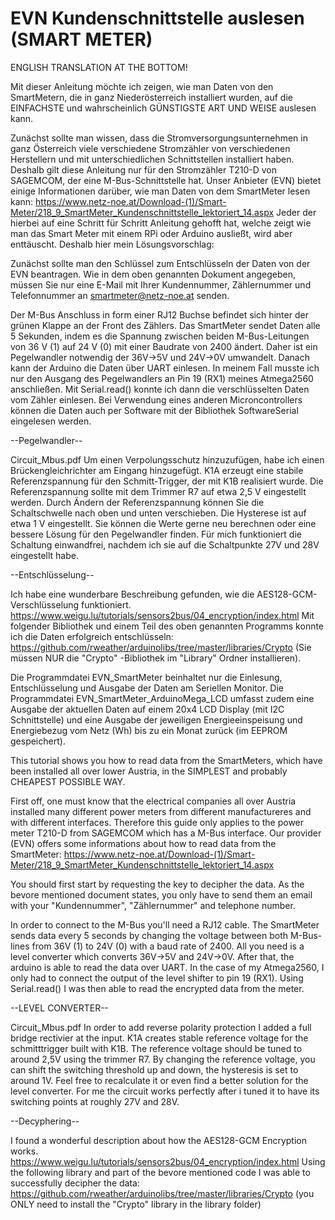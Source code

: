 # EVN Kundenschnittstelle auslesen (SMART METER)
ENGLISH TRANSLATION AT THE BOTTOM!

Mit dieser Anleitung möchte ich zeigen, wie man Daten von den SmartMetern, die in ganz Niederösterreich installiert wurden, auf die EINFACHSTE und wahrscheinlich GÜNSTIGSTE ART UND WEISE auslesen kann.

Zunächst sollte man wissen, dass die Stromversorgungsunternehmen in ganz Österreich viele verschiedene Stromzähler von verschiedenen Herstellern und mit unterschiedlichen Schnittstellen installiert haben. Deshalb gilt diese Anleitung nur für den Stromzähler T210-D von SAGEMCOM, der eine M-Bus-Schnittstelle hat.
Unser Anbieter (EVN) bietet einige Informationen darüber, wie man Daten von dem SmartMeter lesen kann:
https://www.netz-noe.at/Download-(1)/Smart-Meter/218_9_SmartMeter_Kundenschnittstelle_lektoriert_14.aspx
Jeder der hierbei auf eine Schritt für Schritt Anleitung gehofft hat, welche zeigt wie man das Smart Meter mit einem RPi oder Arduino ausließt, wird aber enttäuscht.
Deshalb hier mein Lösungsvorschlag:

Zunächst sollte man den Schlüssel zum Entschlüsseln der Daten von der EVN beantragen. Wie in dem oben genannten Dokument angegeben, müssen Sie nur eine E-Mail mit Ihrer Kundennummer, Zählernummer und Telefonnummer an smartmeter@netz-noe.at senden.

Der M-Bus Anschluss in form einer RJ12 Buchse befindet sich hinter der grünen Klappe an der Front des Zählers. Das SmartMeter sendet Daten alle 5 Sekunden, indem es die Spannung zwischen beiden M-Bus-Leitungen von 36 V (1) auf 24 V (0) mit einer Baudrate von 2400 ändert.
Daher ist ein Pegelwandler notwendig der 36V->5V und 24V->0V umwandelt. Danach kann der Arduino die Daten über UART einlesen. In meinem Fall musste ich nur den Ausgang des Pegelwandlers an Pin 19 (RX1) meines Atmega2560 anschließen. Mit Serial.read() konnte ich dann die verschlüsselten Daten vom Zähler einlesen.
Bei Verwendung eines anderen Microncontrollers können die Daten auch per Software mit der Bibliothek SoftwareSerial eingelesen werden.   

--Pegelwandler--

Circuit_Mbus.pdf
Um einen Verpolungsschutz hinzuzufügen, habe ich einen Brückengleichrichter am Eingang hinzugefügt.
K1A erzeugt eine stabile Referenzspannung für den Schmitt-Trigger, der mit K1B realisiert wurde. Die Referenzspannung sollte mit dem Trimmer R7 auf etwa 2,5 V eingestellt werden. Durch Ändern der Referenzspannung können Sie die Schaltschwelle nach oben und unten verschieben. Die Hysterese ist auf etwa 1 V eingestellt. Sie können die Werte gerne neu berechnen oder eine bessere Lösung für den Pegelwandler finden. Für mich funktioniert die Schaltung einwandfrei, nachdem ich sie auf die Schaltpunkte 27V und 28V eingestellt habe.

--Entschlüsselung--

Ich habe eine wunderbare Beschreibung gefunden, wie die AES128-GCM-Verschlüsselung funktioniert.
https://www.weigu.lu/tutorials/sensors2bus/04_encryption/index.html
Mit folgender Bibliothek und einem Teil des oben genannten Programms konnte ich die Daten erfolgreich entschlüsseln:
https://github.com/rweather/arduinolibs/tree/master/libraries/Crypto (Sie müssen NUR die "Crypto" -Bibliothek im "Library" Ordner installieren).

Die Programmdatei EVN_SmartMeter beinhaltet nur die Einlesung, Entschlüsselung und Ausgabe der Daten am Seriellen Monitor.
Die Programmdatei EVN_SmartMeter_ArduinoMega_LCD umfasst zudem eine Ausgabe der aktuellen Daten auf einem 20x4 LCD Display (mit I2C Schnittstelle) und eine Ausgabe der jeweiligen Energieeinspeisung und  Energiebezug vom Netz (Wh) bis zu ein Monat zurück (im EEPROM gespeichert). 


This tutorial shows you how to read data from the SmartMeters, which have been installed all over lower Austria, in the SIMPLEST and probably CHEAPEST POSSIBLE WAY.

First off, one must know that the electrical companies all over Austria installed many different power meters from different manufactureres and with different interfaces. Therefore this guide only applies to the power meter T210-D from SAGEMCOM which has a M-Bus interface. 
Our provider (EVN) offers some informations about how to read data from the SmartMeter:
https://www.netz-noe.at/Download-(1)/Smart-Meter/218_9_SmartMeter_Kundenschnittstelle_lektoriert_14.aspx

You should first start by requesting the key to decipher the data. As the bevore mentioned document states, you only have to send them an email with your "Kundennummer", "Zählernummer" and telephone number. 

In order to connect to the M-Bus you'll need a RJ12 cable. 
The SmartMeter sends data every 5 seconds by changing the voltage between both M-Bus-lines from 36V (1) to 24V (0) with a baud rate of 2400.
All you need is a level converter which converts 36V->5V and 24V->0V. After that, the arduino is able to read the data over UART. In the case of my Atmega2560, I only had to connect the output of the level shifter to pin 19 (RX1). Using Serial.read() I was then able to read the encrypted data from the meter. 


--LEVEL CONVERTER-- 

Circuit_Mbus.pdf
In order to add reverse polarity protection I added a full bridge rectivier at the input.
K1A creates stable reference voltage for the schmitttrigger built with K1B. The reference voltage should be tuned to around 2,5V using the trimmer R7. By changing the reference voltage, you can shift the switching threshold up and down, the hysteresis is set to around 1V. Feel free to recalculate it or even find a better solution for the level converter. For me the circuit works perfectly after i tuned it to have its switching points at roughly 27V and 28V. 

--Decyphering--

I found a wonderful description about how the AES128-GCM Encryption works.
https://www.weigu.lu/tutorials/sensors2bus/04_encryption/index.html
Using the following library and part of the bevore mentioned code I was able to successfully decipher the data:
https://github.com/rweather/arduinolibs/tree/master/libraries/Crypto  (you ONLY need to install the "Crypto" library in the library folder)



